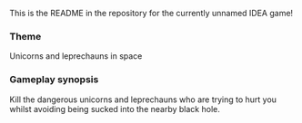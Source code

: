 This is the README in the repository for the currently unnamed IDEA game!

### Theme

Unicorns and leprechauns in space

### Gameplay synopsis

Kill the dangerous unicorns and leprechauns who are trying to hurt you
whilst avoiding being sucked into the nearby black hole.
